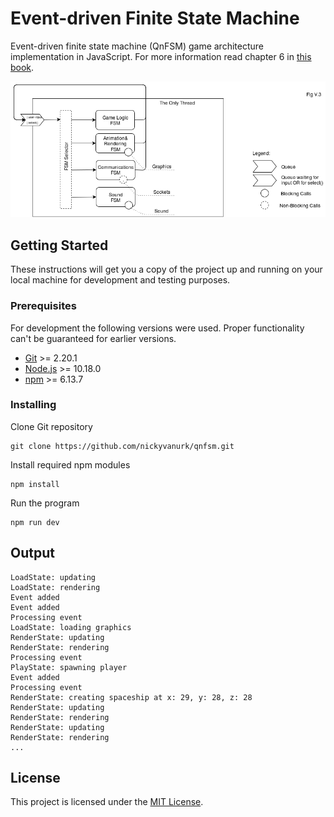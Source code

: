 # Event-driven Finite State Machine

Event-driven finite state machine (QnFSM) game architecture implementation in JavaScript. For more information read chapter 6 in [this book](http://ithare.com/contents-of-development-and-deployment-of-massively-multiplayer-games-from-social-games-to-mmofps-with-stock-exchanges-in-between/).

<img src="diagram.png">

## Getting Started

These instructions will get you a copy of the project up and running on your local machine for development and testing purposes.

### Prerequisites

For development the following versions were used. Proper functionality can't be guaranteed for earlier versions.

* [Git](https://git-scm.com/book/en/v2/Getting-Started-Installing-Git) >= 2.20.1
* [Node.js](https://nodejs.org/en/download/package-manager/) >= 10.18.0
* [npm](https://www.npmjs.com/get-npm) >= 6.13.7

### Installing

Clone Git repository

```
git clone https://github.com/nickyvanurk/qnfsm.git
```

Install required npm modules

```
npm install
```

Run the program

```
npm run dev
```

## Output

```
LoadState: updating
LoadState: rendering
Event added
Event added
Processing event
LoadState: loading graphics
RenderState: updating
RenderState: rendering
Processing event
PlayState: spawning player
Event added
Processing event
RenderState: creating spaceship at x: 29, y: 28, z: 28
RenderState: updating
RenderState: rendering
RenderState: updating
RenderState: rendering
...
```

## License

This project is licensed under the [MIT License](./LICENSE).
